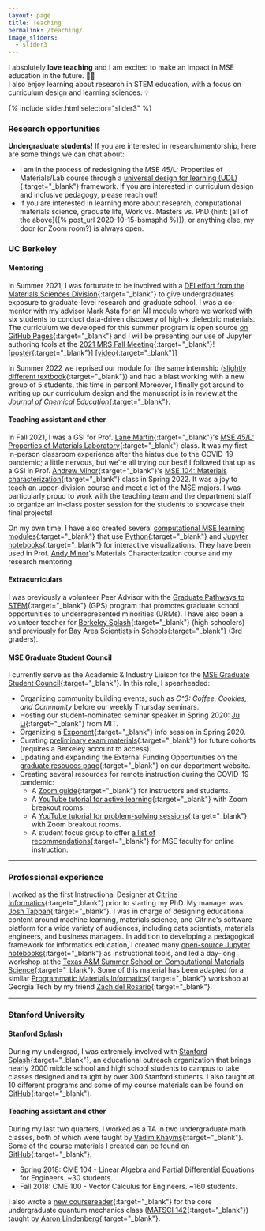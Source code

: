 ```yaml
---
layout: page
title: Teaching
permalink: /teaching/
image_sliders:
  - slider3
---
```


I absolutely **love teaching** and I am excited to make an impact in MSE education in the future. 👨‍🏫  
I also enjoy learning about research in STEM education, with a focus on curriculum design and learning sciences. 💡

{% include slider.html selector="slider3" %}


### Research opportunities

**Undergraduate students!** If you are interested in research/mentorship, here are some things we can chat about:    

* I am in the process of redesigning the MSE 45/L: Properties of Materials/Lab course through a [universal design for learning (UDL)](https://udlguidelines.cast.org/){:target="_blank"} framework.
If you are interested in curriculum design and inclusive pedagogy, please reach out!
* If you are interested in learning more about research, computational materials science, graduate life, Work vs. Masters vs. PhD (hint: [all of the above]({% post_url 2020-10-15-bsmsphd %})), or anything else, my door (or Zoom room?) is always open.  



### UC Berkeley

#### Mentoring

In Summer 2021, I was fortunate to be involved with a [DEI effort from the Materials Sciences Division](https://www2.lbl.gov/msd/diversity/index.html){:target="_blank"} to give undergraduates exposure to graduate-level research and graduate school.
I was a co-mentor with my advisor Mark Asta for an MI module where we worked with six students to conduct data-driven discovery of high-κ dielectric materials.
The curriculum we developed for this summer program is open source [on GitHub Pages](https://enze-chen.github.io/mi-book-2021){:target="_blank"} and I will be presenting our use of Jupyter authoring tools at the [2021 MRS Fall Meeting](https://www.mrs.org/meetings-events/fall-meetings-exhibits/2021-mrs-fall-meeting/call-for-papers/detail/2021_mrs_fall_meeting/bi01/Symposium_BI01){:target="_blank"}! 
[[poster](assets/files/2021_mrs_fall.pdf){:target="_blank"}] 
[[video](https://youtu.be/nJc_vHdhGmI){:target="_blank"}]

In Summer 2022 we reprised our module for the same internship ([slightly different textbook](https://enze-chen.github.io/mi-book-2022){:target="_blank"}) and had a blast working with a new group of 5 students, this time in person! 
Moreover, I finally got around to writing up our curriculum design and the manuscript is in review at the [*Journal of Chemical Education*](https://pubs.acs.org/journal/jceda8){:target="_blank"}.


#### Teaching assistant and other

In Fall 2021, I was a GSI for Prof. [Lane Martin](https://mse.berkeley.edu/people_new/martin/){:target="_blank"}'s [MSE 45/L: Properties of Materials Laboratory](https://classes.berkeley.edu/content/2021-fall-matsci-45-001-lec-001){:target="_blank"} class.
It was my first in-person classroom experience after the hiatus due to the COVID-19 pandemic;
a little nervous, but we're all trying our best!
I followed that up as a GSI in Prof. [Andrew Minor](https://mse.berkeley.edu/people_new/minor/){:target="_blank"}'s [MSE 104: Materials characterization](https://classes.berkeley.edu/content/2022-spring-matsci-104-001-lec-001){:target="_blank"} class in Spring 2022.
It was a joy to teach an upper-division course and meet a lot of the MSE majors. 
I was particularly proud to work with the teaching team and the department staff to organize an in-class poster session for the students to showcase their final projects!

On my own time, I have also created several [computational MSE learning modules](https://github.com/enze-chen/learning_modules/){:target="_blank"} that use [Python](https://www.python.org/){:target="_blank"} and [Jupyter notebooks](https://jupyter.org/){:target="_blank"} for interactive visualizations.
They have been used in Prof. [Andy Minor](https://aminor.mse.berkeley.edu/)'s Materials Characterization course and my research mentoring.


#### Extracurriculars

I was previously a volunteer Peer Advisor with the [Graduate Pathways to STEM](https://engineering.berkeley.edu/admissions/graduate-admissions/graduate-student-outreach/graduate-pathways-to-stem/){:target="_blank"} (GPS) program that promotes graduate school opportunities to underrepresented minorities (URMs).
I have also been a volunteer teacher for [Berkeley Splash](https://berkeley.learningu.org/){:target="_blank"} (high schoolers) and previously for [Bay Area Scientists in Schools](http://www.crscience.org/volunteers/aboutbasis){:target="_blank"} (3rd graders).


#### MSE Graduate Student Council

I currently serve as the Academic & Industry Liaison for the [MSE Graduate Student Council](http://msegsc.berkeley.edu/){:target="_blank"}. In this role, I spearheaded:

* Organizing community building events, such as *C^3: Coffee, Cookies, and Community* before our weekly Thursday seminars.
* Hosting our student-nominated seminar speaker in Spring 2020: [Ju Li](http://li.mit.edu/){:target="_blank"} from MIT.
* Organizing a [Exponent](https://www.exponent.com/){:target="_blank"} info session in Spring 2020.
* Curating [preliminary exam materials](https://drive.google.com/drive/u/2/folders/1IpYgjRKMYpQVmu84i3yQ_TgTvwVKhiR6){:target="_blank"} for future cohorts (requires a Berkeley account to access).
* Updating and expanding the External Funding Opportunities on the [graduate resouces page](https://mse.berkeley.edu/graduate-resources/){:target="_blank"} on our department website.
* Creating several resources for remote instruction during the COVID-19 pandemic:  
    * A [Zoom guide](https://docs.google.com/document/d/1ETVVHGrWccp7gC6zYV0F4nFS6qkMO8jKiS_h66Undlo/edit?usp=sharing){:target="_blank"} for instructors and students.
    * A [YouTube tutorial for active learning](https://youtu.be/kFp7f4Uz2fI){:target="_blank"} with Zoom breakout rooms.
    * A [YouTube tutorial for problem-solving sessions](https://www.youtube.com/watch?v=uT6T8_uEOEA){:target="_blank"} with Zoom breakout rooms.
    * A student focus group to offer [a list of recommendations](https://docs.google.com/document/d/1bPhKet2K6E7-kKc8BeoiIfIYDjXgAleMYrXoQPhDOzc/edit?usp=sharing){:target="_blank"} for MSE faculty for online instruction.

---------------------------------


### Professional experience

I worked as the first Instructional Designer at [Citrine Informatics](https://citrine.io){:target="_blank"} prior to starting my PhD. My manager was [Josh Tappan](https://www.linkedin.com/in/jtappan/){:target="_blank"}.
I was in charge of designing educational content around machine learning, materials science, and Citrine's software platform for a wide variety of audiences, including data scientists, materials engineers, and business managers.
In addition to developing a pedagogical framework for informatics education, I created many [open-source Jupyter notebooks](https://github.com/CitrineInformatics/learn-citrination){:target="_blank"} as instructional tools, and led a day-long workshop at the [Texas A&M Summer School on Computational Materials Science](https://cms3.tamu.edu/){:target="_blank"}.
Some of this material has been adapted for a similar [Programmatic Materials Informatics](https://citrineinformatics.github.io/ga-tech-workshop/index.html){:target="_blank"} workshop at Georgia Tech by my friend [Zach del Rosario](https://www.zdelrosario.com/){:target="_blank"}.

---------------------------------


### Stanford University

#### Stanford Splash

During my undergrad, I was extremely involved with [Stanford Splash](https://www.stanfordesp.org/){:target="_blank"}, an educational outreach organization that brings nearly 2000 middle school and high school students to campus to take classes designed and taught by over 300 Stanford students.
I also taught at 10 different programs and some of my course materials can be found on [GitHub](https://github.com/enze-chen/splash_classes){:target="_blank"}.

#### Teaching assistant and other

During my last two quarters, I worked as a TA in two undergraduate math classes, both of which were taught by [Vadim Khayms](https://profiles.stanford.edu/vadim-khayms){:target="_blank"}. Some of the course materials I created can be found on [GitHub](https://github.com/enze-chen/stanford_ta){:target="_blank"}.
* Spring 2018: CME 104 - Linear Algebra and Partial Differential Equations for Engineers. ~30 students.
* Fall 2018: CME 100 - Vector Calculus for Engineers. ~160 students.

I also wrote a [new coursereader](https://github.com/enze-chen/mse_142_cr){:target="_blank"} for the core undergraduate quantum mechanics class ([MATSCI 142](https://explorecourses.stanford.edu/search?view=catalog&filter-coursestatus-Active=on&page=0&catalog=&academicYear=&q=matsci142&collapse=){:target="_blank"}) taught by [Aaron Lindenberg](https://mse.stanford.edu/people/aaron-lindenberg){:target="_blank"}.
